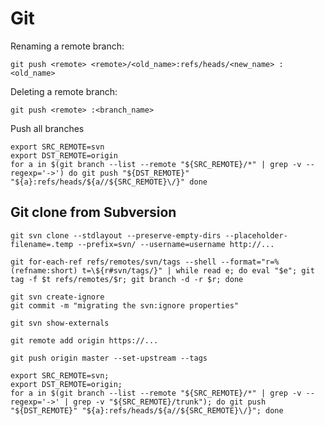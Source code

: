 Git
======

Renaming a remote branch: 

	git push <remote> <remote>/<old_name>:refs/heads/<new_name> :<old_name>

Deleting a remote branch: 

	git push <remote> :<branch_name>

Push all branches

	export SRC_REMOTE=svn
	export DST_REMOTE=origin
	for a in $(git branch --list --remote "${SRC_REMOTE}/*" | grep -v --regexp='->') do git push "${DST_REMOTE}" "${a}:refs/heads/${a//${SRC_REMOTE}\/}" done


## Git clone from Subversion


	git svn clone --stdlayout --preserve-empty-dirs --placeholder-filename=.temp --prefix=svn/ --username=username http://...

	git for-each-ref refs/remotes/svn/tags --shell --format="r=%(refname:short) t=\${r#svn/tags/}" | while read e; do eval "$e"; git tag -f $t refs/remotes/$r; git branch -d -r $r; done

	git svn create-ignore
	git commit -m "migrating the svn:ignore properties"

	git svn show-externals

	git remote add origin https://...

	git push origin master --set-upstream --tags

	export SRC_REMOTE=svn; 
	export DST_REMOTE=origin; 
	for a in $(git branch --list --remote "${SRC_REMOTE}/*" | grep -v --regexp='->' | grep -v "${SRC_REMOTE}/trunk"); do git push "${DST_REMOTE}" "${a}:refs/heads/${a//${SRC_REMOTE}\/}"; done



	
